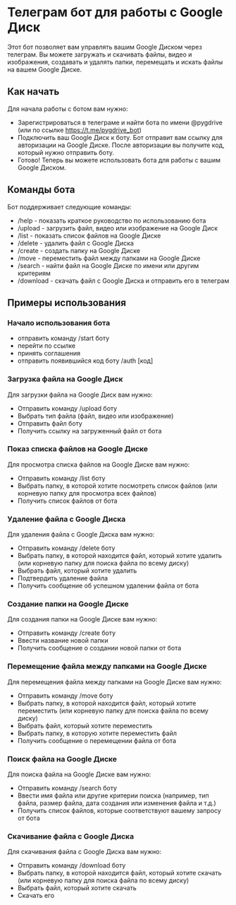 # Телеграм бот для работы с Google Диск
Этот бот позволяет вам управлять вашим Google Диском через телеграм. Вы можете загружать и скачивать файлы, видео и изображения, создавать и удалять папки, перемещать и искать файлы на вашем Google Диске.

## Как начать
Для начала работы с ботом вам нужно:
- Зарегистрироваться в телеграме и найти бота по имени @pygdrive (или по ссылке https://t.me/pygdrive_bot)
- Подключить ваш Google Диск к боту. Бот отправит вам ссылку для авторизации на Google Диске. После авторизации вы получите код, который нужно отправить боту.
- Готово! Теперь вы можете использовать бота для работы с вашим Google Диском.

## Команды бота
Бот поддерживает следующие команды:
- /help - показать краткое руководство по использованию бота
- /upload - загрузить файл, видео или изображение на Google Диск
- /list - показать список файлов на Google Диске
- /delete - удалить файл с Google Диска
- /create - создать папку на Google Диске
- /move - переместить файл между папками на Google Диске
- /search - найти файл на Google Диске по имени или другим критериям
- /download - скачать файл с Google Диска и отправить его в телеграм

## Примеры использования
### Начало использования бота
- отправить команду /start боту
- перейти по ссылке
- принять соглашения
- отправить появившийся код боту /auth [код]
### Загрузка файла на Google Диск
Для загрузки файла на Google Диск вам нужно:

- Отправить команду /upload боту
- Выбрать тип файла (файл, видео или изображение)
- Отправить файл боту
- Получить ссылку на загруженный файл от бота

### Показ списка файлов на Google Диске
Для просмотра списка файлов на Google Диске вам нужно:
- Отправить команду /list боту
- Выбрать папку, в которой хотите посмотреть список файлов (или корневую папку для просмотра всех файлов)
- Получить список файлов от бота

### Удаление файла с Google Диска
Для удаления файла с Google Диска вам нужно:
- Отправить команду /delete боту
- Выбрать папку, в которой находится файл, который хотите удалить (или корневую папку для поиска файла по всему диску)
- Выбрать файл, который хотите удалить
- Подтвердить удаление файла
- Получить сообщение об успешном удалении файла от бота

### Создание папки на Google Диске
Для создания папки на Google Диске вам нужно:
- Отправить команду /create боту
- Ввести название новой папки
- Получить сообщение о создании новой папки от бота

### Перемещение файла между папками на Google Диске
Для перемещения файла между папками на Google Диске вам нужно:
- Отправить команду /move боту
- Выбрать папку, в которой находится файл, который хотите переместить (или корневую папку для поиска файла по всему диску)
- Выбрать файл, который хотите переместить
- Выбрать папку, в которую хотите переместить файл
- Получить сообщение о перемещении файла от бота

### Поиск файла на Google Диске
Для поиска файла на Google Диске вам нужно:
- Отправить команду /search боту
- Ввести имя файла или другие критерии поиска (например, тип файла, размер файла, дата создания или изменения файла и т.д.)
- Получить список файлов, которые соответствуют вашему запросу от бота

### Скачивание файла с Google Диска
Для скачивания файла с Google Диска вам нужно:
- Отправить команду /download боту
- Выбрать папку, в которой находится файл, который хотите скачать (или корневую папку для поиска файла по всему диску)
- Выбрать файл, который хотите скачать
- Скачать его